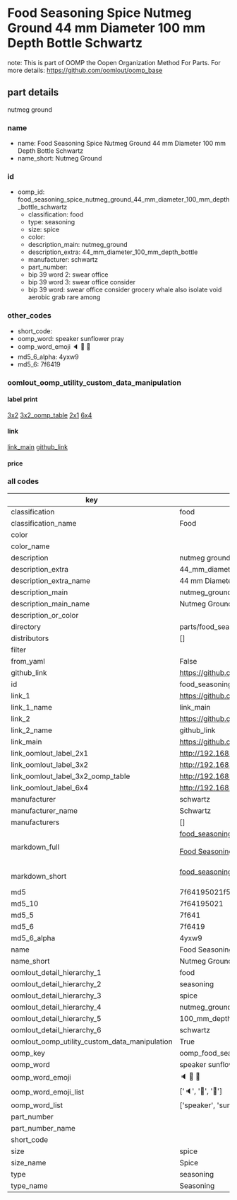 # Food Seasoning Spice Nutmeg Ground 44 mm Diameter 100 mm Depth Bottle Schwartz  

note: This is part of OOMP the Oopen Organization Method For Parts. For more details: https://github.com/oomlout/oomp_base

##  part details



nutmeg ground

### name
* name: Food Seasoning Spice Nutmeg Ground 44 mm Diameter 100 mm Depth Bottle Schwartz
* name_short: Nutmeg Ground
### id
* oomp_id: food_seasoning_spice_nutmeg_ground_44_mm_diameter_100_mm_depth_bottle_schwartz
  * classification: food
  * type: seasoning
  * size: spice
  * color: 
  * description_main: nutmeg_ground
  * description_extra: 44_mm_diameter_100_mm_depth_bottle
  * manufacturer: schwartz
  * part_number: 
  * bip 39 word 2: swear office
  * bip 39 word 3: swear office consider
  * bip 39 word: swear office consider grocery whale also isolate void aerobic grab rare among

### other_codes
* short_code: 
* oomp_word: speaker sunflower pray
* oomp_word_emoji :speaker: :sunflower: :pray:
* md5_6_alpha: 4yxw9
* md5_6: 7f6419






### oomlout_oomp_utility_custom_data_manipulation
#### label print
[3x2](http://192.168.1.245:1112/?label=oomp%204yxw9)
[3x2_oomp_table](http://192.168.1.107:1112/?label=oomp%204yxw9)
[2x1](http://192.168.1.242:1112/?label=oomp%204yxw9)
[6x4](http://192.168.1.55:1112/?label=oomp%204yxw9)    

#### link

[link_main](https://github.com/oomlout/oomlout_oomp_current_version_messy/tree/main/parts/food_seasoning_spice_nutmeg_ground_44_mm_diameter_100_mm_depth_bottle_schwartz) [github_link](https://github.com/oomlout/oomlout_oomp_part_src/tree/main/parts/food_seasoning_spice_nutmeg_ground_44_mm_diameter_100_mm_depth_bottle_schwartz)                             

#### price







### all codes 
| key | value |  
| --- | --- |  
| classification | food |  
| classification_name | Food |  
| color |  |  
| color_name |  |  
| description | nutmeg ground |  
| description_extra | 44_mm_diameter_100_mm_depth_bottle |  
| description_extra_name | 44 mm Diameter 100 mm Depth Bottle |  
| description_main | nutmeg_ground |  
| description_main_name | Nutmeg Ground |  
| description_or_color |   |  
| directory | parts/food_seasoning_spice_nutmeg_ground_44_mm_diameter_100_mm_depth_bottle_schwartz |  
| distributors | [] |  
| filter |  |  
| from_yaml | False |  
| github_link | https://github.com/oomlout/oomlout_oomp_part_src/tree/main/parts/food_seasoning_spice_nutmeg_ground_44_mm_diameter_100_mm_depth_bottle_schwartz |  
| id | food_seasoning_spice_nutmeg_ground_44_mm_diameter_100_mm_depth_bottle_schwartz |  
| link_1 | https://github.com/oomlout/oomlout_oomp_current_version_messy/tree/main/parts/food_seasoning_spice_nutmeg_ground_44_mm_diameter_100_mm_depth_bottle_schwartz |  
| link_1_name | link_main |  
| link_2 | https://github.com/oomlout/oomlout_oomp_part_src/tree/main/parts/food_seasoning_spice_nutmeg_ground_44_mm_diameter_100_mm_depth_bottle_schwartz |  
| link_2_name | github_link |  
| link_main | https://github.com/oomlout/oomlout_oomp_current_version_messy/tree/main/parts/food_seasoning_spice_nutmeg_ground_44_mm_diameter_100_mm_depth_bottle_schwartz |  
| link_oomlout_label_2x1 | http://192.168.1.242:1112/?label=oomp%204yxw9 |  
| link_oomlout_label_3x2 | http://192.168.1.245:1112/?label=oomp%204yxw9 |  
| link_oomlout_label_3x2_oomp_table | http://192.168.1.107:1112/?label=oomp%204yxw9 |  
| link_oomlout_label_6x4 | http://192.168.1.55:1112/?label=oomp%204yxw9 |  
| manufacturer | schwartz |  
| manufacturer_name | Schwartz |  
| manufacturers | [] |  
| markdown_full | [food_seasoning_spice_nutmeg_ground_44_mm_diameter_100_mm_depth_bottle_schwartz](https://github.com/oomlout/oomlout_oomp_current_version_messy/tree/main/parts/food_seasoning_spice_nutmeg_ground_44_mm_diameter_100_mm_depth_bottle_schwartz)<br>[](https://github.com/oomlout/oomlout_oomp_current_version_messy/tree/main/parts/food_seasoning_spice_nutmeg_ground_44_mm_diameter_100_mm_depth_bottle_schwartz)<br>[Food Seasoning Spice Nutmeg Ground 44 Mm Diameter 100 Mm Depth Bottle Schwartz](https://github.com/oomlout/oomlout_oomp_current_version_messy/tree/main/parts/food_seasoning_spice_nutmeg_ground_44_mm_diameter_100_mm_depth_bottle_schwartz)<br><br> |  
| markdown_short | [food_seasoning_spice_nutmeg_ground_44_mm_diameter_100_mm_depth_bottle_schwartz](https://github.com/oomlout/oomlout_oomp_current_version_messy/tree/main/parts/food_seasoning_spice_nutmeg_ground_44_mm_diameter_100_mm_depth_bottle_schwartz)<br><br> |  
| md5 | 7f64195021f58ed01d7cd66c5ea666dc |  
| md5_10 | 7f64195021 |  
| md5_5 | 7f641 |  
| md5_6 | 7f6419 |  
| md5_6_alpha | 4yxw9 |  
| name | Food Seasoning Spice Nutmeg Ground 44 mm Diameter 100 mm Depth Bottle Schwartz |  
| name_short | Nutmeg Ground |  
| oomlout_detail_hierarchy_1 | food |  
| oomlout_detail_hierarchy_2 | seasoning |  
| oomlout_detail_hierarchy_3 | spice |  
| oomlout_detail_hierarchy_4 | nutmeg_ground |  
| oomlout_detail_hierarchy_5 | 100_mm_depth |  
| oomlout_detail_hierarchy_6 | schwartz |  
| oomlout_oomp_utility_custom_data_manipulation | True |  
| oomp_key | oomp_food_seasoning_spice_nutmeg_ground_44_mm_diameter_100_mm_depth_bottle_schwartz |  
| oomp_word | speaker sunflower pray |  
| oomp_word_emoji | :speaker: :sunflower: :pray: |  
| oomp_word_emoji_list | [':speaker:', ':sunflower:', ':pray:'] |  
| oomp_word_list | ['speaker', 'sunflower', 'pray'] |  
| part_number |  |  
| part_number_name |  |  
| short_code |  |  
| size | spice |  
| size_name | Spice |  
| type | seasoning |  
| type_name | Seasoning |  
